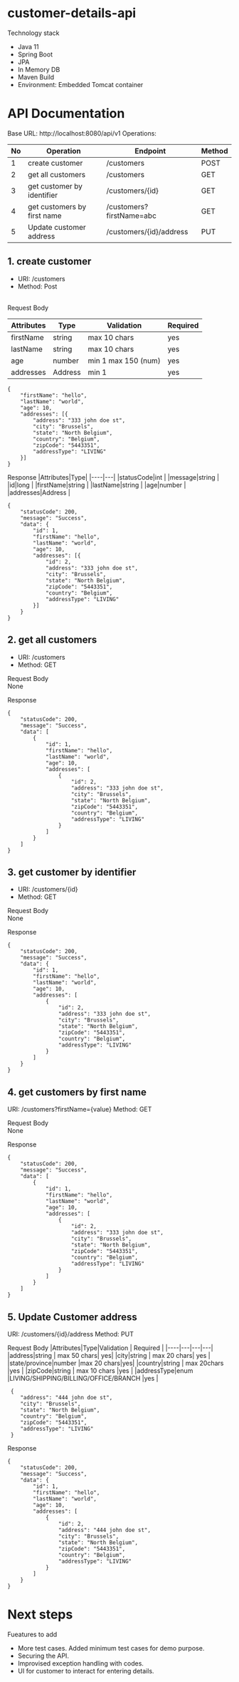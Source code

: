# customer-details-api
  Technology stack
  - Java 11
  - Spring Boot
  - JPA
  - In Memory DB
  - Maven Build
  - Environment: Embedded Tomcat container 
  
# API Documentation
  Base URL: http://localhost:8080/api/v1
  Operations:
  
  |No| Operation | Endpoint | Method
|----|---|---|---|
|1| create customer  |/customers| POST |
|2| get all customers | /customers | GET |
|3| get customer by identifier |/customers/{id} |GET | 
|4| get customers by first name |/customers?firstName=abc | GET |
|5| Update customer address  | /customers/{id}/address | PUT |

## 1. create customer
- URI: /customers
- Method: Post
<br>
Request Body

  |Attributes|Type|Validation | Required |
|----|---|---|---|
|firstName|string | max 10 chars| yes|
|lastName|string | max 10 chars| yes |
|age|number |min 1 max 150 (num)|yes| 
|addresses|Address | min 1 |yes |
```
{
	"firstName": "hello",
	"lastName": "world",
	"age": 10,
	"addresses": [{
		"address": "333 john doe st",
		"city": "Brussels",
		"state": "North Belgium",
		"country": "Belgium",
		"zipCode": "5443351",
		"addressType": "LIVING"
	}]
}
```
Response 
 |Attributes|Type|
|----|---|
|statusCode|int | 
|message|string | 
|id|long | 
|firstName|string | 
|lastName|string | 
|age|number | 
|addresses|Address |

```
{
	"statusCode": 200,
	"message": "Success",
	"data": {
		"id": 1,
		"firstName": "hello",
		"lastName": "world",
		"age": 10,
		"addresses": [{
			"id": 2,
			"address": "333 john doe st",
			"city": "Brussels",
			"state": "North Belgium",
			"zipCode": "5443351",
			"country": "Belgium",
			"addressType": "LIVING"
		}]
	}
}
```

## 2. get all customers
 - URI: /customers
 - Method: GET

Request Body <br>
None

Response
```
{
    "statusCode": 200,
    "message": "Success",
    "data": [
        {
            "id": 1,
            "firstName": "hello",
            "lastName": "world",
            "age": 10,
            "addresses": [
                {
                    "id": 2,
                    "address": "333 john doe st",
                    "city": "Brussels",
                    "state": "North Belgium",
                    "zipCode": "5443351",
                    "country": "Belgium",
                    "addressType": "LIVING"
                }
            ]
        }
    ]
}
```
## 3. get customer by identifier
 - URI: /customers/{id}
 - Method: GET

Request Body <br>
None

Response
```
{
    "statusCode": 200,
    "message": "Success",
    "data": {
        "id": 1,
        "firstName": "hello",
        "lastName": "world",
        "age": 10,
        "addresses": [
            {
                "id": 2,
                "address": "333 john doe st",
                "city": "Brussels",
                "state": "North Belgium",
                "zipCode": "5443351",
                "country": "Belgium",
                "addressType": "LIVING"
            }
        ]
    }
}
```
## 4. get customers by first name
URI: /customers?firstName={value}
Method: GET

Request Body <br>
None

Response
```
{
    "statusCode": 200,
    "message": "Success",
    "data": [
        {
            "id": 1,
            "firstName": "hello",
            "lastName": "world",
            "age": 10,
            "addresses": [
                {
                    "id": 2,
                    "address": "333 john doe st",
                    "city": "Brussels",
                    "state": "North Belgium",
                    "zipCode": "5443351",
                    "country": "Belgium",
                    "addressType": "LIVING"
                }
            ]
        }
    ]
}
```
## 5. Update Customer address
URI: /customers/{id}/address
Method: PUT

Request Body 
  |Attributes|Type|Validation | Required |
|----|---|---|---|
|address|string | max 50 chars| yes| 
|city|string | max 20 chars| yes |
|state/province|number |max 20 chars|yes|
|country|string | max 20chars |yes |
|zipCode|string | max 10 chars |yes |
|addressType|enum |LIVING/SHIPPING/BILLING/OFFICE/BRANCH |yes |

```
 {
 	"address": "444 john doe st",
 	"city": "Brussels",
 	"state": "North Belgium",
 	"country": "Belgium",
 	"zipCode": "5443351",
 	"addressType": "LIVING"
 }
```
Response
```
{
    "statusCode": 200,
    "message": "Success",
    "data": {
        "id": 1,
        "firstName": "hello",
        "lastName": "world",
        "age": 10,
        "addresses": [
            {
                "id": 2,
                "address": "444 john doe st",
                "city": "Brussels",
                "state": "North Belgium",
                "zipCode": "5443351",
                "country": "Belgium",
                "addressType": "LIVING"
            }
        ]
    }
}
```
# Next steps
Fueatures to add
- More test cases. Added minimum test cases for demo purpose.
- Securing the API.
- Improvised exception handling with codes.
- UI for customer to interact for entering details.
